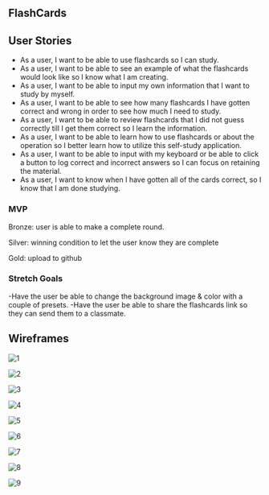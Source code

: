 ## FlashCards

## User Stories
- As a user, I want to be able to use flashcards so I can study.
- As a user, I want to be able to see an example of what the flashcards would look like so I know what I am creating.
- As a user, I want to be able to input my own information that I want to study by myself.
- As a user, I want to be able to see how many flashcards I have gotten correct and wrong in order to see how much I need to study.
- As a user, I want to be able to review flashcards that I did not guess correctly till I get them correct so I learn the information.
- As a user, I want to be able to learn how to use flashcards or about the operation so I better learn how to utilize this self-study application.
- As a user, I want to be able to input with my keyboard or be able to click a button to log correct and incorrect answers so I can focus on retaining the material.
- As a user, I want to know when I have gotten all of the cards correct, so I know that I am done studying.

### MVP
Bronze: user is able to make a complete round.

Silver: winning condition to let the user know they are complete

Gold: upload to github

### Stretch Goals
-Have the user be able to change the background image & color with a couple of presets.
-Have the user be able to share the flashcards link so they can send them to a classmate.


## Wireframes


![1](https://media.git.generalassemb.ly/user/38059/files/45429680-0668-11ec-806f-dd52466f04e3)

![2](https://media.git.generalassemb.ly/user/38059/files/06164480-066c-11ec-92f9-86dad0007635)

![3](https://media.git.generalassemb.ly/user/38059/files/45db2d00-0668-11ec-8a30-35b08704c998)

![4](https://media.git.generalassemb.ly/user/38059/files/45db2d00-0668-11ec-9f62-4a1b1ab5b677)

![5](https://media.git.generalassemb.ly/user/38059/files/45db2d00-0668-11ec-88e4-ab055e2d9ebc)

![6](https://media.git.generalassemb.ly/user/38059/files/4673c380-0668-11ec-8b64-458d626cbafc)

![7](https://media.git.generalassemb.ly/user/38059/files/4673c380-0668-11ec-858b-ccdc11ada79a)

![8](https://media.git.generalassemb.ly/user/38059/files/4673c380-0668-11ec-9ca2-b242757e2fca)

![9](https://media.git.generalassemb.ly/user/38059/files/7a041d00-066b-11ec-865c-7af08b030520)
